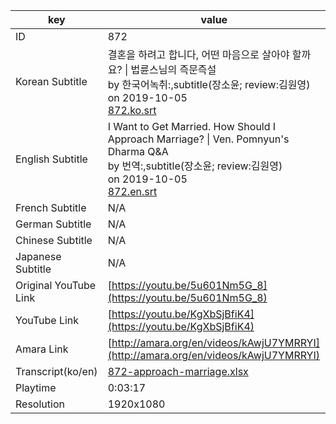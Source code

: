 |  key  |  value  |
|-------|---------|
| ID            | 872 |
| Korean Subtitle | 결혼을 하려고 합니다, 어떤 마음으로 살아야 할까요? \| 법륜스님의 즉문즉설<br>by 한국어녹취:,subtitle(장소윤; review:김원영)<br>on 2019-10-05<br>[872.ko.srt](https://github.com/jungtosociety/dharma-qna/raw/master/sub/872/872.ko.srt)<br>|
| English Subtitle | I Want to Get Married.  How Should I Approach Marriage? \| Ven. Pomnyun's Dharma Q&A<br>by 번역:,subtitle(장소윤; review:김원영)<br>on 2019-10-05<br>[872.en.srt](https://github.com/jungtosociety/dharma-qna/raw/master/sub/872/872.en.srt)<br>|
| French Subtitle | N/A |
| German Subtitle | N/A |
| Chinese Subtitle | N/A |
| Japanese Subtitle | N/A |
| Original YouTube Link  | [https://youtu.be/5u601Nm5G_8](https://youtu.be/5u601Nm5G_8) |
| YouTube Link  | [https://youtu.be/KgXbSjBfiK4](https://youtu.be/KgXbSjBfiK4) |
| Amara Link    | [http://amara.org/en/videos/kAwjU7YMRRYI](http://amara.org/en/videos/kAwjU7YMRRYI) |
| Transcript(ko/en) | [872-approach-marriage.xlsx](https://github.com/jungtosociety/dharma-qna/raw/master/sub/872/872-approach-marriage.xlsx) |
| Playtime | 0:03:17 |
| Resolution | 1920x1080|
